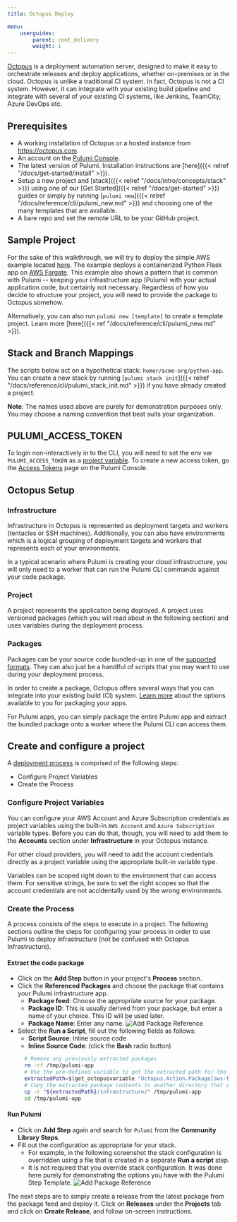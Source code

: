 ```yaml
---
title: Octopus Deploy

menu:
    userguides:
        parent: cont_delivery
        weight: 1
---
```


[Octopus](https://octopus.com) is a deployment automation server, designed to make it easy to orchestrate releases and deploy applications, whether on-premises or in the cloud. Octopus is unlike a traditional CI system. In fact, Octopus is not a CI system. However, it can integrate with your existing build pipeline and integrate with several of your existing CI systems, like Jenkins, TeamCity, Azure DevOps etc.

## Prerequisites

- A working installation of Octopus or a hosted instance from https://octopus.com.
- An account on the [Pulumi Console](https://app.pulumi.com).
- The latest version of Pulumi. Installation instructions are [here]({{< relref "/docs/get-started/install" >}}).
- Setup a new project and [stack]({{< relref "/docs/intro/concepts/stack" >}}) using one of our [Get Started]({{< relref "/docs/get-started" >}}) guides or simply by running [`pulumi new`]({{< relref "/docs/reference/cli/pulumi_new.md" >}})
and choosing one of the many templates that are available.
- A bare repo and set the remote URL to be your GitHub project.

## Sample Project

For the sake of this walkthrough, we will try to deploy the simple AWS example located [here](https://github.com/pulumi/examples/tree/master/aws-ts-hello-fargate). The example deploys a containerized Python Flask app on [AWS Fargate](https://aws.amazon.com/fargate/). This example also shows a pattern that is common with Pulumi -- keeping your infrastructure app (Pulumi) with your actual application code, but certainly not necessary. Regardless of how you decide to structure your project, you will need to provide the package to Octopus somehow.

Alternatively, you can also run `pulumi new [template]` to create a template project.
Learn more [here]({{< ref "/docs/reference/cli/pulumi_new.md" >}}).

## Stack and Branch Mappings

The scripts below act on a hypothetical stack: `homer/acme-org/python-app`.
You can create a new stack by running [`pulumi stack init`]({{< relref "/docs/reference/cli/pulumi_stack_init.md" >}}) if you have already created a project.

**Note**: The names used above are purely for demonstration purposes only.
You may choose a naming convention that best suits your organization.

## PULUMI_ACCESS_TOKEN

To login non-interactively in to the CLI, you will need to set the env var `PULUMI_ACCESS_TOKEN` as a [project variable](https://octopus.com/docs/deployment-process/variables). To create a new access token, go the [Access Tokens](https://app.pulumi.com/account/tokens) page on the Pulumi Console.

## Octopus Setup

### Infrastructure

Infrastructure in Octopus is represented as deployment targets and workers (tentacles or SSH machines). Additionally, you can also have environments which is a logical grouping of deployment targets and workers that represents each of your environments.

In a typical scenario where Pulumi is creating your cloud infrastructure, you will only need to a worker that can run the Pulumi CLI commands against your code package.

### Project

A project represents the application being deployed. A project uses versioned packages (which you will read about in the following section) and uses variables during the deployment process.

### Packages

Packages can be your source code bundled-up in one of the [supported formats](https://octopus.com/docs/packaging-applications#supported-formats). They can also just be a handlful of scripts that you may want to use during your deployment process.

In order to create a package, Octopus offers several ways that you can integrate into your existing build (CI) system. [Learn more](https://octopus.com/docs/packaging-applications/create-packages) about the options available to you for packaging your apps.

For Pulumi apps, you can simply package the entire Pulumi app and extract the bundled package onto a worker where the Pulumi CLI can access them.

## Create and configure a project

A [deployment process](https://octopus.com/docs/deployment-process) is comprised of the following steps:

- Configure Project Variables
- Create the Process

### Configure Project Variables
You can configure your AWS Account and Azure Subscription credentials as project variables using the built-in `AWS Account` and `Azure Subscription` variable types. Before you can do that, though, you will need to add them to the **Accounts** section under **Infrastructure** in your Octopus instance.

For other cloud providers, you will need to add the account credentials directly as a project variable using the appropriate built-in variable type.

Variables can be scoped right down to the environment that can access them. For sensitive strings, be sure to set the right scopes so that the account credentials are not accidentally used by the wrong environments.

### Create the Process

A process consists of the steps to execute in a project. The following sections outline the steps for configuring your process in order to use Pulumi to deploy infrastructure (not be confused with Octopus Infrastructure).

#### Extract the code package

- Click on the **Add Step** button in your project's **Process** section.
- Click the **Referenced Packages** and choose the package that contains your Pulumi infrastructure app.
  - **Package feed**: Choose the appropriate source for your package.
  - **Package ID**: This is usually derived from your package, but enter a name of your choice. This ID will be used later.
  - **Package Name**: Enter any name.
  ![Add Package Reference](/images/docs/guides/continuous-delivery/octopus-deploy/package-reference.png)
- Select the **Run a Script**, fill out the following fields as follows:
  - **Script Source**: Inline source code
  - **Inline Source Code**: (click the **Bash** radio button)
  ```bash
    # Remove any previously extracted packages
    rm -rf /tmp/pulumi-app
    # Use the pre-defined variable to get the extracted path for the package.
    extractedPath=$(get_octopusvariable "Octopus.Action.Package[aws-typescript].ExtractedPath")
    # Copy the extracted package contents to another directory that can be accessed by other steps.
    cp -r "${extractedPath}/infrastructure/" /tmp/pulumi-app
    cd /tmp/pulumi-app
  ```

#### Run Pulumi

- Click on **Add Step** again and search for `Pulumi` from the **Community Library Steps**.
- Fill out the configuration as appropriate for your stack.
  - For example, in the following screenshot the stack configuration is overridden using a
file that is created in a separate **Run a script** step.
  - It is not required that you override stack configuration. It was done here purely for demonstrating
  the options you have with the Pulumi Step Template.
![Add Package Reference](/images/docs/guides/continuous-delivery/octopus-deploy/run-pulumi.png)

The next steps are to simply create a release from the latest package from the package feed and deploy it.
Click on **Releases** under the **Projects** tab and click on **Create Release**, and follow on-screen instructions.
